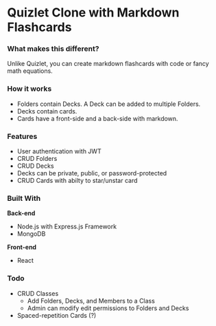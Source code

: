 # Quizlet Clone with Markdown Flashcards

### What makes this different?
Unlike Quizlet, you can create markdown flashcards with code or fancy math equations.

### How it works
- Folders contain Decks. A Deck can be added to multiple Folders.
- Decks contain cards.
- Cards have a front-side and a back-side with markdown.
  
### Features
- User authentication with JWT
- CRUD Folders
- CRUD Decks
- Decks can be private, public, or password-protected
- CRUD Cards with abilty to star/unstar card

### Built With
**Back-end**
- Node.js with Express.js Framework
- MongoDB

**Front-end**
- React

### Todo
- CRUD Classes
  - Add Folders, Decks, and Members to a Class
  - Admin can modify edit permissions to Folders and Decks
- Spaced-repetition Cards (?)